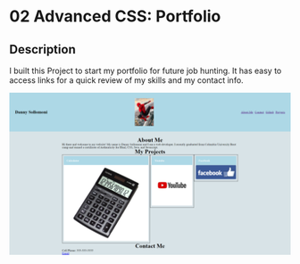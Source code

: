 # 02 Advanced CSS: Portfolio

## Description
I built this Project to start my portfolio for future job hunting. It has easy to access links for a quick review of my skills and my contact info.

![desktop preview](./assets/images/preview.png)